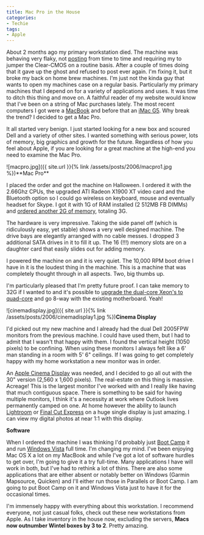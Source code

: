 ```yaml
---
title: Mac Pro in the House
categories:
- Techie
tags:
- Apple
---
```


About 2 months ago my primary workstation died. The machine was behaving very flaky, not [posting](http://en.wikipedia.org/wiki/Power-on_self-test) from time to time and requiring my to jumper the Clear-CMOS on a routine basis. After a couple of times doing that it gave up the ghost and refused to post ever again. I'm fixing it, but it broke my back on home brew machines. I'm just not the kinda guy that wants to open my machines case on a regular basis. Particularly my primary machines that I depend on for a variety of applications and uses. It was time to ditch this thing and move on.
A faithful reader of my website would know that I've been on a string of Mac purchases lately. The most recent computers I got were a [MacBook](/thingelstad/macbook) and before that an [iMac G5](/thingelstad/imac-g5). Why break the trend? I decided to get a Mac Pro.

It all started very benign. I just started looking for a new box and scoured Dell and a variety of other sites. I wanted something with serious power, lots of memory, big graphics and growth for the future. Regardless of how you feel about Apple, if you are looking for a great machine at the high-end you need to examine the Mac Pro.

<!-- more -->![macpro.jpg]({{ site.url }}{% link /assets/posts/2006/macpro1.jpg %})**Mac Pro**

I placed the order and got the machine on Halloween. I ordered it with the 2.66Ghz CPUs, the upgraded ATI Radeon X1900 XT video card and the Bluetooth option so I could go wireless on keyboard, mouse and eventually headset for Skype. I got it with 1G of RAM installed (2 512MB FB DIMMs) and [ordered another 2G of memory](http://www.transintl.com/store/category.cfm?Category=2648&CFID=4424289&CFTOKEN=46861144&RequestTimeOut=500), totaling 3G.

The hardware is very impressive. Taking the side panel off (which is ridiculously easy, yet stable) shows a very well designed machine. The drive bays are elegantly arranged with no cable messes. I dropped 3 additional SATA drives in it to fill it up. The 16 (!!!) memory slots are on a daughter card that easily slides out for adding memory.

I powered the machine on and it is very quiet. The 10,000 RPM boot drive I have in it is the loudest thing in the machine. This is a machine that was completely thought through in all aspects. Two, big thumbs up.

I'm particularly pleased that I'm pretty future proof. I can take memory to 32G if I wanted to and it's possible to [upgrade the dual-core Xeon's to quad-core](http://anandtech.com/mac/showdoc.aspx?i=2832&p=6) and go 8-way with the existing motherboard. Yeah!

![cinemadisplay.jpg]({{ site.url }}{% link /assets/posts/2006/cinemadisplay1.jpg %})**Cinema Display**

I'd picked out my new machine and I already had the dual Dell 2005FPW monitors from the previous machine. I could have used them, but I had to admit that I wasn't that happy with them. I found the vertical height (1050 pixels) to be confining. When using these monitors I always felt like a 6' man standing in a room with 5' 6" ceilings. If I was going to get completely happy with my home workstation a new monitor was in order.

An [Apple Cinema Display](http://www.apple.com/displays/specs.html) was needed, and I decided to go all out with the 30" version (2,560 x 1,600 pixels). The real-estate on this thing is massive. Acreage! This is the largest monitor I've worked with and I really like having that much contiguous space. There is something to be said for having multiple monitors, I think it's a necessity at work where Outlook lives permanently camped on one. At home however the ability to launch [Lightroom](http://labs.adobe.com/technologies/lightroom/) or [Final Cut Express](http://www.apple.com/finalcutexpress/) on a huge single display is just amazing. I can view my digital photos at near 1:1 with this display.

**Software**

When I ordered the machine I was thinking I'd probably just [Boot Camp](http://www.apple.com/macosx/bootcamp/) it and run [Windows Vista](http://www.microsoft.com/windowsvista/) full time. I'm changing my mind. I've been enjoying Mac OS X a lot on my MacBook and while I've got a lot of software hurdles to get over, I'm going to give it a try full-time. Many applications I have will work in both, but I've had to rethink a lot of thins. There are also some applications that are either absent or notably better on Windows (Garmin Mapsource, Quicken) and I'll either run those in Parallels or Boot Camp. I am going to put Boot Camp on it and Windows Vista just to have it for the occasional times.

I'm immensely happy with everything about this workstation. I recommend everyone, not just casual folks, check out these new workstations from Apple. As I take inventory in the house now, excluding the servers, **Macs now outnumber Wintel boxes by 3 to 2**. Pretty amazing.
